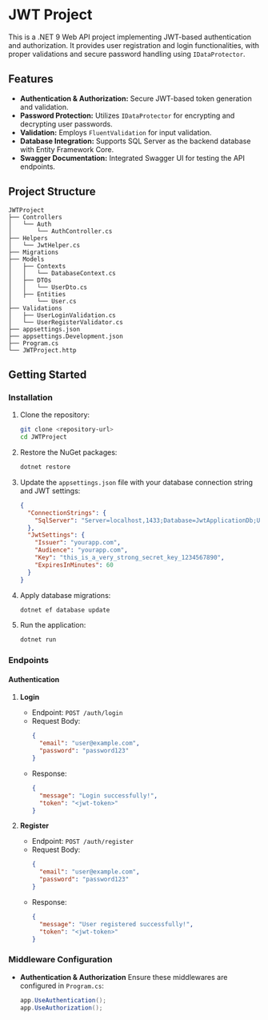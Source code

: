 # JWT Project

This is a .NET 9 Web API project implementing JWT-based authentication and authorization. It provides user registration and login functionalities, with proper validations and secure password handling using `IDataProtector`.

## Features

- **Authentication & Authorization:** Secure JWT-based token generation and validation.
- **Password Protection:** Utilizes `IDataProtector` for encrypting and decrypting user passwords.
- **Validation:** Employs `FluentValidation` for input validation.
- **Database Integration:** Supports SQL Server as the backend database with Entity Framework Core.
- **Swagger Documentation:** Integrated Swagger UI for testing the API endpoints.

## Project Structure

```
JWTProject
├── Controllers
│   └── Auth
│       └── AuthController.cs
├── Helpers
│   └── JwtHelper.cs
├── Migrations
├── Models
│   ├── Contexts
│   │   └── DatabaseContext.cs
│   ├── DTOs
│   │   └── UserDto.cs
│   ├── Entities
│       └── User.cs
├── Validations
│   ├── UserLoginValidation.cs
│   └── UserRegisterValidator.cs
├── appsettings.json
├── appsettings.Development.json
├── Program.cs
└── JWTProject.http
```

## Getting Started

### Installation

1. Clone the repository:
   ```bash
   git clone <repository-url>
   cd JWTProject
   ```
2. Restore the NuGet packages:
   ```bash
   dotnet restore
   ```
3. Update the `appsettings.json` file with your database connection string and JWT settings:
   ```json
   {
     "ConnectionStrings": {
       "SqlServer": "Server=localhost,1433;Database=JwtApplicationDb;User Id=sa;Password=[YOUR_PASSWORD];TrustServerCertificate=True;"
     },
     "JwtSettings": {
       "Issuer": "yourapp.com",
       "Audience": "yourapp.com",
       "Key": "this_is_a_very_strong_secret_key_1234567890",
       "ExpiresInMinutes": 60
     }
   }
   ```

4. Apply database migrations:
   ```bash
   dotnet ef database update
   ```

5. Run the application:
   ```bash
   dotnet run
   ```

### Endpoints

#### **Authentication**

1. **Login**
    - Endpoint: `POST /auth/login`
    - Request Body:
      ```json
      {
        "email": "user@example.com",
        "password": "password123"
      }
      ```
    - Response:
      ```json
      {
        "message": "Login successfully!",
        "token": "<jwt-token>"
      }
      ```

2. **Register**
    - Endpoint: `POST /auth/register`
    - Request Body:
      ```json
      {
        "email": "user@example.com",
        "password": "password123"
      }
      ```
    - Response:
      ```json
      {
        "message": "User registered successfully!",
        "token": "<jwt-token>"
      }
      ```

### Middleware Configuration

- **Authentication & Authorization**
  Ensure these middlewares are configured in `Program.cs`:
  ```csharp
  app.UseAuthentication();
  app.UseAuthorization();
  ```
